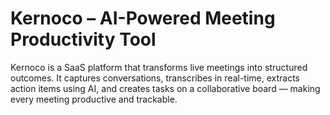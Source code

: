 # Kernoco – AI-Powered Meeting Productivity Tool

Kernoco is a SaaS platform that transforms live meetings into structured outcomes. It captures conversations, transcribes in real-time, extracts action items using AI, and creates tasks on a collaborative board — making every meeting productive and trackable.